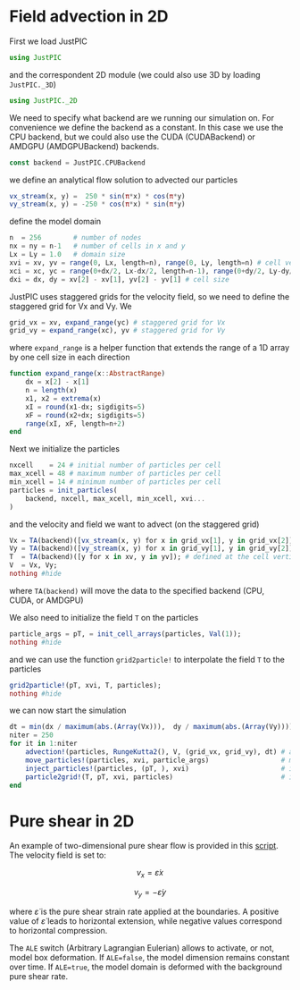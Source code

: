 # Field advection in 2D

First we load JustPIC

```julia
using JustPIC
```

and the correspondent 2D module (we could also use 3D by loading `JustPIC._3D`)

```julia
using JustPIC._2D
```

We need to specify what backend are we running our simulation on. For convenience we define the backend as a constant. In this case we use the CPU backend, but we could also use the CUDA (CUDABackend) or AMDGPU (AMDGPUBackend) backends.

```julia
const backend = JustPIC.CPUBackend
```

we define an analytical flow solution to advected our particles

```julia
vx_stream(x, y) =  250 * sin(π*x) * cos(π*y)
vy_stream(x, y) = -250 * cos(π*x) * sin(π*y)
```

define the model domain

```julia
n  = 256        # number of nodes
nx = ny = n-1   # number of cells in x and y
Lx = Ly = 1.0   # domain size
xvi = xv, yv = range(0, Lx, length=n), range(0, Ly, length=n) # cell vertices
xci = xc, yc = range(0+dx/2, Lx-dx/2, length=n-1), range(0+dy/2, Ly-dy/2, length=n-1) # cell centers
dxi = dx, dy = xv[2] - xv[1], yv[2] - yv[1] # cell size
```

JustPIC uses staggered grids for the velocity field, so we need to define the staggered grid for Vx and Vy. We

```julia
grid_vx = xv, expand_range(yc) # staggered grid for Vx
grid_vy = expand_range(xc), yv # staggered grid for Vy
```

where `expand_range` is a helper function that extends the range of a 1D array by one cell size in each direction

```julia
function expand_range(x::AbstractRange)
    dx = x[2] - x[1]
    n = length(x)
    x1, x2 = extrema(x)
    xI = round(x1-dx; sigdigits=5)
    xF = round(x2+dx; sigdigits=5)
    range(xI, xF, length=n+2)
end
```

Next we initialize the particles

```julia
nxcell    = 24 # initial number of particles per cell
max_xcell = 48 # maximum number of particles per cell
min_xcell = 14 # minimum number of particles per cell
particles = init_particles(
    backend, nxcell, max_xcell, min_xcell, xvi...
)
```

and the velocity and field we want to advect (on the staggered grid)

```julia
Vx = TA(backend)([vx_stream(x, y) for x in grid_vx[1], y in grid_vx[2]]);
Vy = TA(backend)([vy_stream(x, y) for x in grid_vy[1], y in grid_vy[2]]);
T  = TA(backend)([y for x in xv, y in yv]); # defined at the cell vertices
V  = Vx, Vy;
nothing #hide
```

where `TA(backend)` will move the data to the specified backend (CPU, CUDA, or AMDGPU)

We also need to initialize the field `T` on the particles

```julia
particle_args = pT, = init_cell_arrays(particles, Val(1));
nothing #hide
```

and we can use the function `grid2particle!` to interpolate the field `T` to the particles

```julia
grid2particle!(pT, xvi, T, particles);
nothing #hide
```

we can now start the simulation

```julia
dt = min(dx / maximum(abs.(Array(Vx))),  dy / maximum(abs.(Array(Vy))));
niter = 250
for it in 1:niter
    advection!(particles, RungeKutta2(), V, (grid_vx, grid_vy), dt) # advect particles
    move_particles!(particles, xvi, particle_args)                  # move particles in the memory
    inject_particles!(particles, (pT, ), xvi)                       # inject particles if needed
    particle2grid!(T, pT, xvi, particles)                           # interpolate particles to the grid
end
```

# Pure shear in 2D

An example of two-dimensional pure shear flow is provided in this [script](../../scripts/pureshear_ALE.jl).
The velocity field is set to:

$$
v_{x} = \dot{\varepsilon} x
$$

$$
v_{y} = -\dot{\varepsilon} y
$$

where $\dot{\varepsilon}$ is the pure shear strain rate applied at the boundaries. A positive value of $\dot{\varepsilon}$ leads to horizontal extension, while negative values correspond to horizontal compression.

The `ALE` switch (Arbitrary Lagrangian Eulerian) allows to activate, or not, model box deformation. If  `ALE=false`, the model dimension remains constant over time. If `ALE=true`, the model domain is deformed with the background pure shear rate.
  

